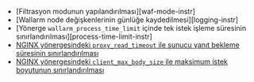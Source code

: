 * [Filtrasyon modunun yapılandırılması][waf-mode-instr]
* [Wallarm node değişkenlerinin günlüğe kaydedilmesi][logging-instr]
* [Yönerge `wallarm_process_time_limit` içinde tek istek işleme süresinin sınırlandırılması][process-time-limit-instr]
* [NGINX yönergesindeki `proxy_read_timeout` ile sunucu yanıt bekleme süresinin sınırlandırılması](https://nginx.org/en/docs/http/ngx_http_proxy_module.html#proxy_read_timeout)
* [NGINX yönergesindeki `client_max_body_size` ile maksimum istek boyutunun sınırlandırılması](https://nginx.org/en/docs/http/ngx_http_core_module.html#client_max_body_size)